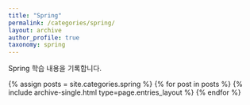 ```yaml
---
title: "Spring"
permalink: /categories/spring/
layout: archive
author_profile: true
taxonomy: spring
---
```


Spring 학습 내용을 기록합니다.

{% assign posts = site.categories.spring %}
{% for post in posts %} {% include archive-single.html type=page.entries_layout %} {% endfor %}

